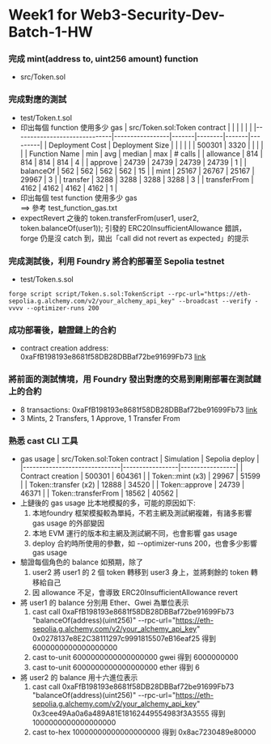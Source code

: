 # Week1 for Web3-Security-Dev-Batch-1-HW

### 完成 mint(address to, uint256 amount) function
- src/Token.sol

### 完成對應的測試
- test/Token.t.sol
- 印出每個 function 使用多少 gas
  | src/Token.sol:Token contract |                 |       |        |       |         |
  |------------------------------|-----------------|-------|--------|-------|---------|
  | Deployment Cost              | Deployment Size |       |        |       |         |
  | 500301                       | 3320            |       |        |       |         |
  | Function Name                | min             | avg   | median | max   | # calls |
  | allowance                    | 814             | 814   | 814    | 814   | 4       |
  | approve                      | 24739           | 24739 | 24739  | 24739 | 1       |
  | balanceOf                    | 562             | 562   | 562    | 562   | 15      |
  | mint                         | 25167           | 26767 | 25167  | 29967 | 3       |
  | transfer                     | 3288            | 3288  | 3288   | 3288  | 3       |
  | transferFrom                 | 4162            | 4162  | 4162   | 4162  | 1       |
- 印出每個 test function 使用多少 gas  
  ==> 參考 test_function_gas.txt
- expectRevert 之後的 token.transferFrom(user1, user2, token.balanceOf(user1)); 引發的 ERC20InsufficientAllowance 錯誤，forge 仍是沒 catch 到，拋出「call did not revert as expected」的提示

### 完成測試後，利用 Foundry 將合約部署至 Sepolia testnet
- test/Token.s.sol
```
forge script script/Token.s.sol:TokenScript --rpc-url="https://eth-sepolia.g.alchemy.com/v2/your_alchemy_api_key" --broadcast --verify -vvvv --optimizer-runs 200
```

### 成功部署後，驗證鏈上的合約
- contract creation address: 0xaFfB198193e8681f58DB28DBBaf72be91699Fb73 [link](https://sepolia.etherscan.io/address/0xaFfB198193e8681f58DB28DBBaf72be91699Fb73#code)

### 將前面的測試情境，用 Foundry 發出對應的交易到剛剛部署在測試鏈上的合約
- 8 transactions: 0xaFfB198193e8681f58DB28DBBaf72be91699Fb73 [link](https://sepolia.etherscan.io/address/0xaFfB198193e8681f58DB28DBBaf72be91699Fb73)
- 3 Mints, 2 Transfers, 1 Approve, 1 Transfer From

### 熟悉 cast CLI 工具
- gas usage
  | src/Token.sol:Token contract | Simulation      | Sepolia deploy  |
  |------------------------------|-----------------|-----------------|
  | Contract creation            | 500301          | 604361          | 
  | Token::mint (x3)             | 29967           | 51599           |
  | Token::transfer (x2)         | 12888           | 34520           |
  | Token::approve               | 24739           | 46371           |
  | Token::transferFrom          | 18562           | 40562           |
- 上鏈後的 gas usage 比本地模擬的多，可能的原因如下:  
  1. 本地foundry 框架模擬較為單純，不若主網及測試網複雜，有諸多影響 gas usage 的外部變因  
  2. 本地 EVM 運行的版本和主網及測試網不同，也會影響 gas usage
  3. deploy 合約時所使用的參數，如 --optimizer-runs 200，也會多少影響 gas usage
- 驗證每個角色的 balance 如預期，除了  
  1. user2 將 user1 的 2 個 token 轉移到 user3 身上，並將剩餘的 token 轉移給自己
  2. 因 allowance 不足，會導致 ERC20InsufficientAllowance revert
- 將 user1 的 balance 分別用 Ether、Gwei 為單位表示
  1. cast call 0xaFfB198193e8681f58DB28DBBaf72be91699Fb73 "balanceOf(address)(uint256)" --rpc-url="https://eth-sepolia.g.alchemy.com/v2/your_alchemy_api_key" 0x0278137e8E2C38111297c9991815507eB16eaf25 得到 6000000000000000000
  2. cast to-unit 6000000000000000000 gwei 得到 6000000000
  3. cast to-unit 6000000000000000000 ether 得到 6
- 將 user2 的 balance 用十六進位表示
  1. cast call 0xaFfB198193e8681f58DB28DBBaf72be91699Fb73 "balanceOf(address)(uint256)" --rpc-url="https://eth-sepolia.g.alchemy.com/v2/your_alchemy_api_key" 0x3cee49Aa0a6a489A81E18162449554983f3A3555 得到 1000000000000000000
  2. cast to-hex 10000000000000000000 得到 0x8ac7230489e80000
